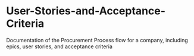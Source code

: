 # User-Stories-and-Acceptance-Criteria
Documentation of the Procurement Process flow for a company, including epics, user stories, and acceptance criteria
